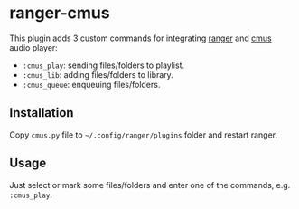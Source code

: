 # ranger-cmus

This plugin adds 3 custom commands for integrating [ranger](https://ranger.github.io) and [cmus](https://cmus.github.io) audio player:

* `:cmus_play`: sending files/folders to playlist.
* `:cmus_lib`: adding files/folders to library.
* `:cmus_queue`: enqueuing files/folders.

## Installation

Copy `cmus.py` file to `~/.config/ranger/plugins` folder and restart ranger.

## Usage

Just select or mark some files/folders and enter one of the commands, e.g. `:cmus_play`.
